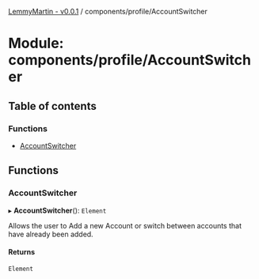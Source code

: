 [LemmyMartin - v0.0.1](../README.md) / components/profile/AccountSwitcher

# Module: components/profile/AccountSwitcher

## Table of contents

### Functions

- [AccountSwitcher](components_profile_AccountSwitcher.md#accountswitcher)

## Functions

### AccountSwitcher

▸ **AccountSwitcher**(): `Element`

Allows the user to Add a new Account or switch between
accounts that have already been added.

#### Returns

`Element`
